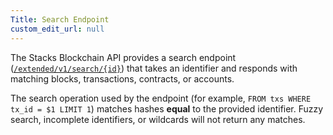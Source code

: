 ```yaml
---
Title: Search Endpoint
custom_edit_url: null
---
```


The Stacks Blockchain API provides a search endpoint ([`/extended/v1/search/{id}`](https://docs.hiro.so/api#operation/search_by_id)) that takes an identifier and responds with matching blocks, transactions, contracts, or accounts.

The search operation used by the endpoint (for example, `FROM txs WHERE tx_id = $1 LIMIT 1`) matches hashes **equal** to the provided identifier. Fuzzy search, incomplete identifiers, or wildcards will not return any matches.
